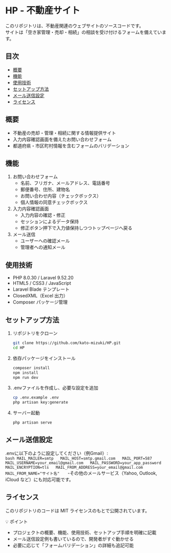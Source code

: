 # HP - 不動産サイト

このリポジトリは、不動産関連のウェブサイトのソースコードです。  
サイトは「空き家管理・売却・相続」の相談を受け付けるフォームを備えています。

## 目次

- [概要](#概要)
- [機能](#機能)
- [使用技術](#使用技術)
- [セットアップ方法](#セットアップ方法)
- [メール送信設定](#メール送信設定)
- [ライセンス](#ライセンス)

## 概要

- 不動産の売却・管理・相続に関する情報提供サイト
- 入力内容確認画面を備えたお問い合わせフォーム
- 都道府県・市区町村情報を含むフォームのバリデーション

## 機能

1. お問い合わせフォーム
   - 名前、フリガナ、メールアドレス、電話番号
   - 郵便番号、住所、建物名
   - お問い合わせ内容（チェックボックス）
   - 個人情報の同意チェックボックス
2. 入力内容確認画面
   - 入力内容の確認・修正
   - セッションによるデータ保持
   - 修正ボタン押下で入力値保持しつつトップページへ戻る
3. メール送信
   - ユーザーへの確認メール
   - 管理者への通知メール

## 使用技術

- PHP 8.0.30 / Laravel 9.52.20
- HTML5 / CSS3 / JavaScript
- Laravel Blade テンプレート
- ClosedXML（Excel 出力）
- Composer パッケージ管理

## セットアップ方法

1. リポジトリをクローン
   ```bash
   git clone https://github.com/kato-mizuki/HP.git
   cd HP
2. 依存パッケージをインストール  
    ```bash
    composer install  
    npm install  
    npm run dev  
3.  .envファイルを作成し、必要な設定を追加  
    ```bash
    cp .env.example .env  
    php artisan key:generate  
4. サーバー起動  
    ```bash
    php artisan serve  

## メール送信設定
 .envに以下のように設定してください（例Gmail）:  
    ```bash
    MAIL_MAILER=smtp  
    MAIL_HOST=smtp.gmail.com  
    MAIL_PORT=587  
    MAIL_USERNAME=your_email@gmail.com  
    MAIL_PASSWORD=your_app_password  
    MAIL_ENCRYPTION=tls  
    MAIL_FROM_ADDRESS=your_email@gmail.com  
    MAIL_FROM_NAME="サイト名"  
    ```
-その他のメールサービス（Yahoo, Outlook, iCloud など）にも対応可能です。  

## ライセンス

このリポジトリのコードは MIT ライセンスのもとで公開されています。

💡 ポイント
- プロジェクトの概要、機能、使用技術、セットアップ手順を明確に記載
- メール送信設定例も書いているので、開発者がすぐ動かせる
- 必要に応じて「フォームバリデーション」の詳細も追記可能
